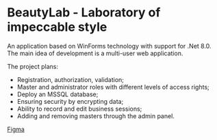 # BeautyLab - Laboratory of impeccable style

An application based on WinForms technology with support for .Net 8.0.
The main idea of development is a multi-user web application.

The project plans:

- Registration, authorization, validation;
- Master and administrator roles with different levels of access rights;
- Deploy an MSSQL database;
- Ensuring security by encrypting data;
- Ability to record and edit business sessions;
- Adding and removing masters through the admin panel.

[Figma](https://www.figma.com/design/mfiWleU6xugTDSnKq2qn60/Untitled?node-id=0-1&t=fdeSRxSOokNNJXeH-1)
